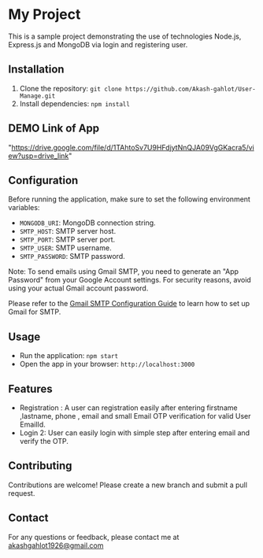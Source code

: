 # My Project

This is a sample project demonstrating the use of technologies Node.js, Express.js and MongoDB via login and registering user.

## Installation

1. Clone the repository: `git clone https://github.com/Akash-gahlot/User-Manage.git`
2. Install dependencies: `npm install`

## DEMO Link of App

"https://drive.google.com/file/d/1TAhtoSv7U9HFdjytNnQJA09VgGKacra5/view?usp=drive_link"

## Configuration

Before running the application, make sure to set the following environment variables:

- `MONGODB_URI`: MongoDB connection string.
- `SMTP_HOST`: SMTP server host.
- `SMTP_PORT`: SMTP server port.
- `SMTP_USER`: SMTP username.
- `SMTP_PASSWORD`: SMTP password.

Note: To send emails using Gmail SMTP, you need to generate an "App Password" from your Google Account settings. For security reasons, avoid using your actual Gmail account password.

Please refer to the [Gmail SMTP Configuration Guide](https://support.google.com/accounts/answer/185833?hl=en) to learn how to set up Gmail for SMTP.

## Usage

- Run the application: `npm start`
- Open the app in your browser: `http://localhost:3000`

## Features

- Registration : A user can registration easily after entering firstname ,lastname, phone , email and small Email OTP verification for valid User EmailId.
- Login 2: User can easily login with simple step after entering email and verify the OTP.

## Contributing

Contributions are welcome! Please create a new branch and submit a pull request.

## Contact

For any questions or feedback, please contact me at akashgahlot1926@gmail.com
